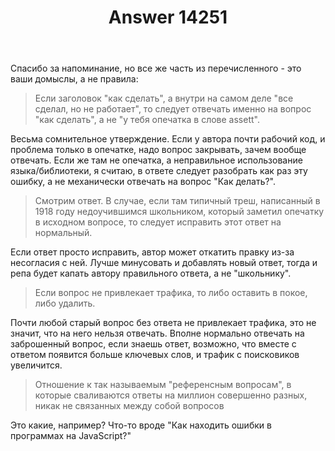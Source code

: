 ﻿---
title: "Answer 14251"
se.owner.user_id: 240512
se.owner.display_name: "MSDN.WhiteKnight"
se.owner.link: "https://ru.meta.stackoverflow.com/users/240512/msdn-whiteknight"
se.answer_id: 14251
se.question_id: 14250
se.post_type: answer
se.is_accepted: False
---
<p>Спасибо за напоминание, но все же часть из перечисленного - это ваши домыслы, а не правила:</p>
<blockquote>
<p>Если заголовок &quot;как сделать&quot;, а внутри на самом деле &quot;все сделал, но не работает&quot;, то следует отвечать именно на вопрос &quot;как сделать&quot;, а не &quot;у тебя опечатка в слове assett&quot;.</p>
</blockquote>
<p>Весьма сомнительное утверждение. Если у автора почти рабочий код, и проблема только в опечатке, надо вопрос закрывать, зачем вообще отвечать. Если же там не опечатка, а неправильное использование языка/библиотеки, я считаю, в ответе следует разобрать как раз эту ошибку, а не механически отвечать на вопрос &quot;Как делать?&quot;.</p>
<blockquote>
<p>Смотрим ответ. В случае, если там типичный треш, написанный в 1918 году недоучившимся школьником, который заметил опечатку в исходном вопросе, то следует исправить этот ответ на нормальный.</p>
</blockquote>
<p>Если ответ просто исправить, автор может откатить правку из-за несогласия с ней. Лучше минусовать и добавлять новый ответ, тогда и репа будет капать автору правильного ответа, а не &quot;школьнику&quot;.</p>
<blockquote>
<p>Если вопрос не привлекает трафика, то либо оставить в покое, либо удалить.</p>
</blockquote>
<p>Почти любой старый вопрос без ответа не привлекает трафика, это не значит, что на него нельзя отвечать. Вполне нормально отвечать на заброшенный вопрос, если знаешь ответ, возможно, что вместе с ответом появится больше ключевых слов, и трафик с поисковиков увеличится.</p>
<blockquote>
<p>Отношение к так называемым &quot;референсным вопросам&quot;, в которые сваливаются ответы на миллион совершенно разных, никак не связанных между собой вопросов</p>
</blockquote>
<p>Это какие, например? Что-то вроде &quot;Как находить ошибки в программах на JavaScript?&quot;</p>
